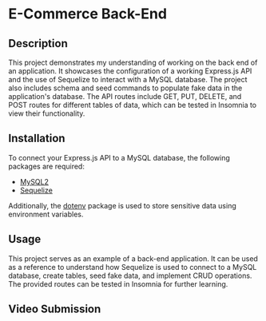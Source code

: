 # E-Commerce Back-End

## Description
This project demonstrates my understanding of working on the back end of an application. It showcases the configuration of a working Express.js API and the use of Sequelize to interact with a MySQL database. The project also includes schema and seed commands to populate fake data in the application's database. The API routes include GET, PUT, DELETE, and POST routes for different tables of data, which can be tested in Insomnia to view their functionality.

## Installation
To connect your Express.js API to a MySQL database, the following packages are required:
- [MySQL2](https://www.npmjs.com/package/mysql2)
- [Sequelize](https://www.npmjs.com/package/sequelize)

Additionally, the [dotenv](https://www.npmjs.com/package/dotenv) package is used to store sensitive data using environment variables.

## Usage
This project serves as an example of a back-end application. It can be used as a reference to understand how Sequelize is used to connect to a MySQL database, create tables, seed fake data, and implement CRUD operations. The provided routes can be tested in Insomnia for further learning.

## Video Submission

